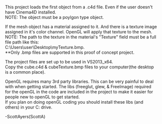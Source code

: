 This project loads the first object from a .c4d file. Even if the user doesn't have Cinema4D installed.<br />
NOTE: The object must be a poylgon type object.

If the mesh object has a material assigned to it. And there is a texture image assigned in it's color channel. OpenGL will apply that texture to the mesh.<br />
NOTE: The path to the texture in the material's "Texture" field must be a full file path like this: <br />
C:\Users\user\Desktop\myTexture.bmp.<br />
**Only .bmp files are supported in this proof of concept project.
      
The project files are set up to be used in VS2013_x64.<br />
Copy the cube.c4d & cubeTexture.bmp files to your computer(the desktop is a common place).

OpenGL requires many 3rd party libraries. This can be very painful to deal with when getting started.
The libs (freeglut, glew, & FreeImage) required for the openGL in the code are included in the project to make it easier for people new to openGL to get started.<br />
If you plan on doing openGL coding you should install these libs (and others) in your C: drive.

-ScottAyers(ScottA)
